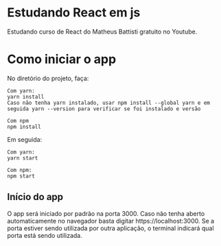 # Estudando React em js

Estudando curso de React do Matheus Battisti gratuito no Youtube.

# Como iniciar o app

 No diretório do projeto, faça:

    Com yarn:
    yarn install    
    Caso não tenha yarn instalado, usar npm install --global yarn e em seguida yarn --version para verificar se foi instalado e versão

    Com npm
    npm install
    
 Em seguida:

    Com yarn:
    yarn start

    Com npm:
    npm start

## Início do app

O app será iniciado por padrão na porta 3000. Caso não tenha aberto automaticamente no navegador basta digitar https://localhost:3000. Se a porta estiver sendo utilizada por outra aplicação, o terminal indicará qual porta está sendo utilizada.